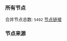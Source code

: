 ### 所有节点
合并节点总数: `5492`
[节点链接](https://github.com/rzhy1/33/raw/master/sub/sub_merge_base64.txt)

### 节点来源
